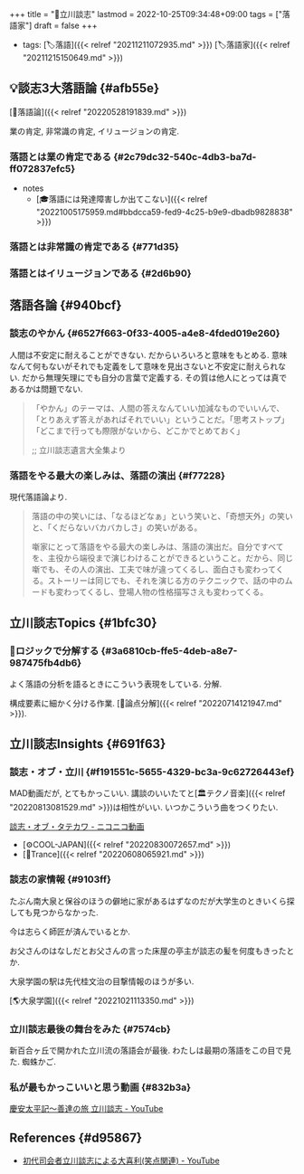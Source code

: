 +++
title = "👨立川談志"
lastmod = 2022-10-25T09:34:48+09:00
tags = ["落語家"]
draft = false
+++

-   tags: [🏷落語]({{< relref "20211211072935.md" >}}) [🏷落語家]({{< relref "20211215150649.md" >}})


## 💡談志3大落語論 {#afb55e}

[🔖落語論]({{< relref "20220528191839.md" >}})

業の肯定, 非常識の肯定, イリュージョンの肯定.


### 落語とは業の肯定である {#2c79dc32-540c-4db3-ba7d-ff072837efc5}

-   notes
    -   [🎓落語には発達障害しか出てこない]({{< relref "20221005175959.md#bbdcca59-fed9-4c25-b9e9-dbadb9828838" >}})


### 落語とは非常識の肯定である {#771d35}


### 落語とはイリュージョンである {#2d6b90}


## 落語各論 {#940bcf}


### 談志のやかん {#6527f663-0f33-4005-a4e8-4fded019e260}

人間は不安定に耐えることができない. だからいろいろと意味をもとめる. 意味なんて何もないがそれでも定義をして意味を見出さないと不安定に耐えられない. だから無理矢理にでも自分の言葉で定義する. その質は他人にとっては真であるかは問題でない.

> 「やかん」のテーマは、人間の答えなんていい加減なものでいいんで、「とりあえず答えがあればそれでいい」ということだ。「思考ストップ」「どこまで行っても際限がないから、どこかでとめておく」
>
> ;; 立川談志遺言大全集より


### 落語をやる最大の楽しみは、落語の演出 {#f77228}

現代落語論より.

> 落語の中の笑いには、「なるほどなぁ」という笑いと、「奇想天外」の笑いと、「くだらないバカバカしさ」の笑いがある。
>
> 噺家にとって落語をやる最大の楽しみは、落語の演出だ。自分ですべてを、主役から端役まで演じわけることができるということ。だから、同じ噺でも、その人の演出、工夫で味が違ってくるし、面白さも変わってくる。ストーリーは同じでも、それを演じる方のテクニックで、話の中のムードも変わってくるし、登場人物の性格描写さえも変わってくる。


## 立川談志Topics {#1bfc30}


### 🤔ロジックで分解する {#3a6810cb-ffe5-4deb-a8e7-987475fb4db6}

よく落語の分析を語るときにこういう表現をしている. 分解.

構成要素に細かく分ける作業. [📝論点分解]({{< relref "20220714121947.md" >}}).


## 立川談志Insights {#691f63}


### 談志・オブ・立川 {#f191551c-5655-4329-bc3a-9c62726443ef}

MAD動画だが, とてもかっこいい. 講談のいいたてと[🏛テクノ音楽]({{< relref "20220813081529.md" >}})は相性がいい. いつかこういう曲をつくりたい.

[談志・オブ・タテカワ - ニコニコ動画](https://www.nicovideo.jp/watch/sm4710772)

-   [⚙COOL-JAPAN]({{< relref "20220830072657.md" >}})
-   [🔖Trance]({{< relref "20220608065921.md" >}})


### 談志の家情報 {#9103ff}

たぶん南大泉と保谷のほうの僻地に家があるはずなのだが大学生のときいくら探しても見つからなかった.

今は志らく師匠が済んでいるとか.

お父さんのはなしだとお父さんの言った床屋の亭主が談志の髪を何度もきったとか.

大泉学園の駅は先代桂文治の目撃情報のほうが多い.

[🌎大泉学園]({{< relref "20221021113350.md" >}})


### 立川談志最後の舞台をみた {#7574cb}

新百合ヶ丘で開かれた立川流の落語会が最後. わたしは最期の落語をこの目で見た. 蜘蛛かご.


### 私が最もかっこいいと思う動画 {#832b3a}

[慶安太平記～善達の旅 立川談志 - YouTube](https://www.youtube.com/watch?v=TuLOf7A3sYU)


## References {#d95867}

-   [初代司会者立川談志による大喜利(笑点関連) - YouTube](https://www.youtube.com/watch?v=cuHOhlRbOHc)

